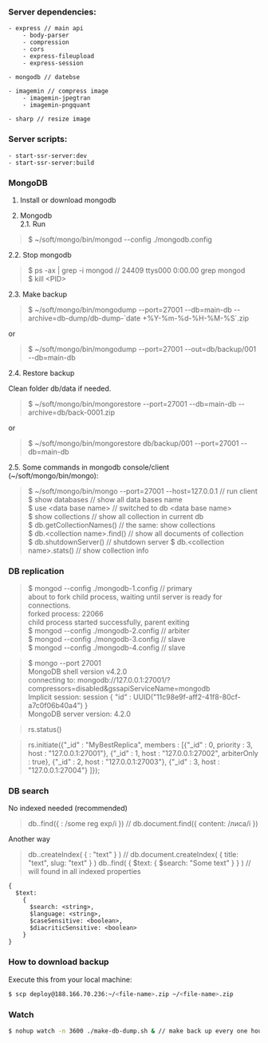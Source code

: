 ### Server dependencies:

```
- express // main api
    - body-parser
    - compression
    - cors
    - express-fileupload
    - express-session

- mongodb // datebse

- imagemin // compress image
    - imagemin-jpegtran
    - imagemin-pngquant

- sharp // resize image
```

### Server scripts:

```
- start-ssr-server:dev
- start-ssr-server:build
```

### MongoDB

1. Install or download mongodb

2. Mongodb \
2.1. Run

> $ ~/soft/mongo/bin/mongod --config ./mongodb.config

2.2. Stop mongodb

> $ ps -ax | grep -i mongod // 24409 ttys000 0:00.00 grep mongod \
> $ kill \<PID\>

2.3. Make backup

> $ ~/soft/mongo/bin/mongodump --port=27001 --db=main-db --archive=db-dump/db-dump-\`date +%Y-%m-%d-%H-%M-%S\`.zip

or

> $ ~/soft/mongo/bin/mongodump --port=27001 --out=db/backup/001 --db=main-db

2.4. Restore backup

Clean folder db/data if needed.

> $ ~/soft/mongo/bin/mongorestore --port=27001 --db=main-db --archive=db/back-0001.zip

or

> $ ~/soft/mongo/bin/mongorestore db/backup/001 --port=27001 --db=main-db

2.5. Some commands in mongodb console/client (~/soft/mongo/bin/mongo):
> $ ~/soft/mongo/bin/mongo --port=27001 --host=127.0.0.1 // run client \
> $ show databases // show all data bases name \
> $ use \<data base name\> // switched to db \<data base name\> \
> $ show collections // show all collection in current db \
> $ db.getCollectionNames() // the same: show collections \
> $ db.\<collection name\>.find() // show all documents of collection \
> $ db.shutdownServer() // shutdown server
> $ db.\<collection name\>.stats() // show collection info

### DB replication

> $ mongod --config ./mongodb-1.config // primary \
> about to fork child process, waiting until server is ready for connections. \
> forked process: 22066 \
> child process started successfully, parent exiting \
> $ mongod --config ./mongodb-2.config  // arbiter \
> $ mongod --config ./mongodb-3.config  // slave \
> $ mongod --config ./mongodb-4.config  // slave


> $ mongo --port 27001 \
> MongoDB shell version v4.2.0 \
> connecting to: mongodb://127.0.0.1:27001/?compressors=disabled&gssapiServiceName=mongodb \
> Implicit session: session { "id" : UUID("11c98e9f-aff2-41f8-80cf-a7c0f06b40a4") } \
> MongoDB server version: 4.2.0

> rs.status()

> rs.initiate({"_id" : "MyBestReplica", members : [{"_id" : 0, priority : 3, host : "127.0.0.1:27001"}, {"_id" : 1, host : "127.0.0.1:27002", arbiterOnly : true}, {"_id" : 2, host : "127.0.0.1:27003"}, {"_id" : 3, host : "127.0.0.1:27004"} ]});

### DB search
No indexed needed (recommended)
> db.<collection name>.find({ <property name>: /some reg exp/i }) // db.document.find({ content: /лиса/i })

Another way
> db.<collection name>.createIndex( { <property name>: "text" } ) // db.document.createIndex( { title: "text", slug: "text" } )
> db.<collection name>.find( { $text: { $search: "Some text" } } ) // will found in all indexed properties

```
{
  $text:
    {
      $search: <string>,
      $language: <string>,
      $caseSensitive: <boolean>,
      $diacriticSensitive: <boolean>
    }
}
```

### How to download backup

Execute this from your local machine:

```bash
$ scp deploy@188.166.70.236:~/<file-name>.zip ~/<file-name>.zip
```

### Watch

```bash
$ nohup watch -n 3600 ./make-db-dump.sh & // make back up every one hour
```
